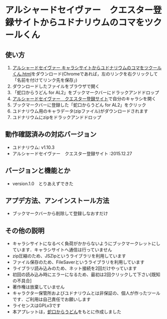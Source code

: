 # アルシャードセイヴァー　クエスター登録サイトからユドナリウムのコマをツクールくん

## 使い方

1. [アルシャードセイヴァー キャラシサイトからユドナリウムのコマをツクールくん.html](https://raw.githubusercontent.com/inagawa-k/AL2_4_udon/master/AL2%E3%82%AD%E3%83%A3%E3%83%A9%E3%82%B7%E3%82%B5%E3%82%A4%E3%83%88%E3%81%8B%E3%82%89%E3%83%A6%E3%83%89%E3%83%8A%E3%83%AA%E3%82%A6%E3%83%A0%E3%81%AE%E3%82%B3%E3%83%9E%E3%82%92%E4%BD%9C%E3%82%8B%E3%82%84%E3%81%A4.html)をダウンロード(Chromeであれば，左のリンクを右クリックして「名前を付けてリンク先を保存」)
1. ダウンロードしたファイルをブラウザで開く
1. 「蛇口からうどん for AL2」をブックマークバーにドラックアンドドロップ
1. [アルシャードセイヴァー　クエスター登録サイト](https://character-sheets.appspot.com/al2/edit.html)で自分のキャラシを開く
1. ブックマークバーに登録した「蛇口からうどん for AL2」をクリック
1. ユドナリウム用のキャラデータ(zipファイル)がダウンロードされます
1. ユドナリウムにzipをドラックアンドドロップ

## 動作確認済みの対応バージョン
- ユドナリウム: v1.10.3
- アルシャードセイヴァー　クエスター登録サイト :2015.12.27

## バージョンと機能とか
- version.1.0　とりあえずできた

## アプデ方法、アンインストール方法
- ブックマークバーから削除して登録しなおすだけ

## その他の説明
- キャラシサイトになるべく負荷がかからないようにブックマークレットにしています．キャラシサイトへ通信は行っていません
- zip圧縮のため、JSZipというライブラリを利用しています
- ファイル保存のため、FileSaverというライブラリを利用しています
- ライブラリ読み込みのため、ネット接続を2回だけやっています
- 初回の読み込み時にエラーになるため、最初は2回クリックして下さい[既知の不具合]
- 著作権は放棄していません
- キャラクター保管所およびユドナリウムとは非保証の、個人が作ったツールです．ご利用は自己責任でお願いします
- ライセンスはGPLv3です
- 本アプレットは，[蛇口からうどん](https://saronpasu.github.io/trpg_pages/docs/ara/)をもとに作成しました

